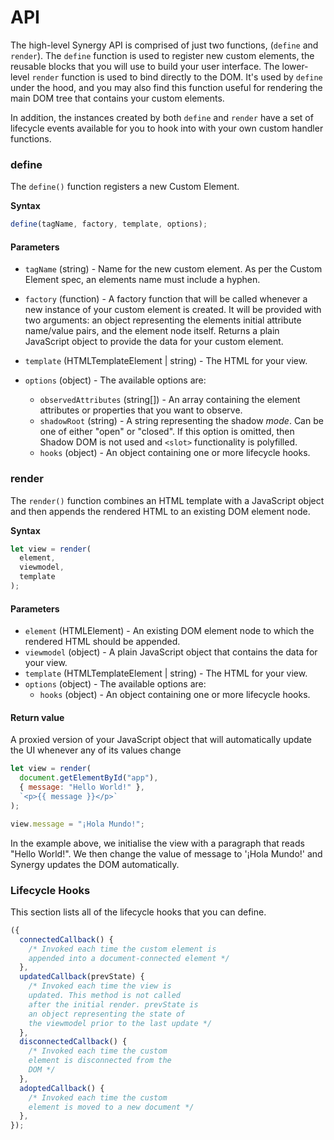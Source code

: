 # API

The high-level Synergy API is comprised of just two functions, \(`define` and `render`\). The `define` function is used to register new custom elements, the reusable blocks that you will use to build your user interface. The lower-level `render` function is used to bind directly to the DOM. It's used by `define` under the hood, and you may also find this function useful for rendering the main DOM tree that contains your custom elements.

In addition, the instances created by both `define` and `render` have a set of lifecycle events available for you to hook into with your own custom handler functions.

### define

The `define()` function registers a new Custom Element.

**Syntax**

```javascript
define(tagName, factory, template, options);
```

#### **Parameters** 

* `tagName` \(string\) - Name for the new custom element. As per the Custom Element spec, an elements name must include a hyphen.
* `factory` \(function\) - A factory function that will be called whenever a new instance of your custom element is created. It will be provided with two arguments: an object representing the elements initial attribute name/value pairs, and the element node itself. Returns a plain JavaScript object to provide the data for your custom element.
* `template` \(HTMLTemplateElement \| string\) - The HTML for your view.
* `options` \(object\) - The available options are:

  * `observedAttributes` \(string\[\]\) - An array containing the element attributes or properties that you want to observe.
  * `shadowRoot` \(string\) - A string representing the shadow _mode_. Can be one of either "open" or "closed". If this option is omitted, then Shadow DOM is not used and `<slot>` functionality is polyfilled.
  * `hooks` \(object\) - An object containing one or more lifecycle hooks.

### render

The `render()` function combines an HTML template with a JavaScript object and then appends the rendered HTML to an existing DOM element node.

**Syntax**

```javascript
let view = render(
  element,
  viewmodel,
  template
);
```

#### **Parameters** 

* `element` \(HTMLElement\) - An existing DOM element node to which the rendered HTML should be appended.
* `viewmodel` \(object\) - A plain JavaScript object that contains the data for your view.
* `template` \(HTMLTemplateElement \| string\) - The HTML for your view.
* `options` \(object\) - The available options are:
  * `hooks` \(object\) - An object containing one or more lifecycle hooks.

#### Return value

A proxied version of your JavaScript object that will automatically update the UI whenever any of its values change

```javascript
let view = render(
  document.getElementById("app"),
  { message: "Hello World!" },
  `<p>{{ message }}</p>`
);

view.message = "¡Hola Mundo!";
```

In the example above, we initialise the view with a paragraph that reads "Hello World!". We then change the value of message to '¡Hola Mundo!' and Synergy updates the DOM automatically.



### Lifecycle Hooks

This section lists all of the lifecycle hooks that you can define.

```javascript
({
  connectedCallback() {
    /* Invoked each time the custom element is 
    appended into a document-connected element */
  },
  updatedCallback(prevState) {
    /* Invoked each time the view is 
    updated. This method is not called 
    after the initial render. prevState is 
    an object representing the state of 
    the viewmodel prior to the last update */
  },
  disconnectedCallback() {
    /* Invoked each time the custom 
    element is disconnected from the 
    DOM */
  },
  adoptedCallback() {
    /* Invoked each time the custom 
    element is moved to a new document */
  },
});
```

 

